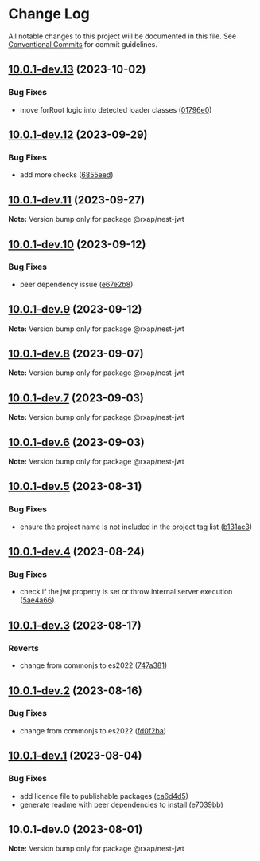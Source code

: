 # Change Log

All notable changes to this project will be documented in this file.
See [Conventional Commits](https://conventionalcommits.org) for commit guidelines.

## [10.0.1-dev.13](https://gitlab.com/rxap/packages/compare/@rxap/nest-jwt@10.0.1-dev.12...@rxap/nest-jwt@10.0.1-dev.13) (2023-10-02)

### Bug Fixes

- move forRoot logic into detected loader classes ([01796e0](https://gitlab.com/rxap/packages/commit/01796e0898a3dee4e365278a73029dd023093136))

## [10.0.1-dev.12](https://gitlab.com/rxap/packages/compare/@rxap/nest-jwt@10.0.1-dev.11...@rxap/nest-jwt@10.0.1-dev.12) (2023-09-29)

### Bug Fixes

- add more checks ([6855eed](https://gitlab.com/rxap/packages/commit/6855eedf9fc753cd0edd00554058c79fb49cee6d))

## [10.0.1-dev.11](https://gitlab.com/rxap/packages/compare/@rxap/nest-jwt@10.0.1-dev.10...@rxap/nest-jwt@10.0.1-dev.11) (2023-09-27)

**Note:** Version bump only for package @rxap/nest-jwt

## [10.0.1-dev.10](https://gitlab.com/rxap/packages/compare/@rxap/nest-jwt@10.0.1-dev.9...@rxap/nest-jwt@10.0.1-dev.10) (2023-09-12)

### Bug Fixes

- peer dependency issue ([e67e2b8](https://gitlab.com/rxap/packages/commit/e67e2b8eb884b598536d16c2c544a9ad9be5b53e))

## [10.0.1-dev.9](https://gitlab.com/rxap/packages/compare/@rxap/nest-jwt@10.0.1-dev.8...@rxap/nest-jwt@10.0.1-dev.9) (2023-09-12)

**Note:** Version bump only for package @rxap/nest-jwt

## [10.0.1-dev.8](https://gitlab.com/rxap/packages/compare/@rxap/nest-jwt@10.0.1-dev.7...@rxap/nest-jwt@10.0.1-dev.8) (2023-09-07)

**Note:** Version bump only for package @rxap/nest-jwt

## [10.0.1-dev.7](https://gitlab.com/rxap/packages/compare/@rxap/nest-jwt@10.0.1-dev.6...@rxap/nest-jwt@10.0.1-dev.7) (2023-09-03)

**Note:** Version bump only for package @rxap/nest-jwt

## [10.0.1-dev.6](https://gitlab.com/rxap/packages/compare/@rxap/nest-jwt@10.0.1-dev.5...@rxap/nest-jwt@10.0.1-dev.6) (2023-09-03)

**Note:** Version bump only for package @rxap/nest-jwt

## [10.0.1-dev.5](https://gitlab.com/rxap/packages/compare/@rxap/nest-jwt@10.0.1-dev.4...@rxap/nest-jwt@10.0.1-dev.5) (2023-08-31)

### Bug Fixes

- ensure the project name is not included in the project tag list ([b131ac3](https://gitlab.com/rxap/packages/commit/b131ac3bd92b3b8799d62f15bbd30a1997d7c753))

## [10.0.1-dev.4](https://gitlab.com/rxap/packages/compare/@rxap/nest-jwt@10.0.1-dev.3...@rxap/nest-jwt@10.0.1-dev.4) (2023-08-24)

### Bug Fixes

- check if the jwt property is set or throw internal server execution ([5ae4a66](https://gitlab.com/rxap/packages/commit/5ae4a663404b5319da3b7340839fbacce9985fe3))

## [10.0.1-dev.3](https://gitlab.com/rxap/packages/compare/@rxap/nest-jwt@10.0.1-dev.2...@rxap/nest-jwt@10.0.1-dev.3) (2023-08-17)

### Reverts

- change from commonjs to es2022 ([747a381](https://gitlab.com/rxap/packages/commit/747a381a090f0a276cf363da61bb19ed0c9cb5b7))

## [10.0.1-dev.2](https://gitlab.com/rxap/packages/compare/@rxap/nest-jwt@10.0.1-dev.1...@rxap/nest-jwt@10.0.1-dev.2) (2023-08-16)

### Bug Fixes

- change from commonjs to es2022 ([fd0f2ba](https://gitlab.com/rxap/packages/commit/fd0f2bae24eae7c854e96f630076cd5598c30be6))

## [10.0.1-dev.1](https://gitlab.com/rxap/packages/compare/@rxap/nest-jwt@10.0.1-dev.0...@rxap/nest-jwt@10.0.1-dev.1) (2023-08-04)

### Bug Fixes

- add licence file to publishable packages ([ca6d4d5](https://gitlab.com/rxap/packages/commit/ca6d4d509a743b89bad5ed7ae935d3007231705a))
- generate readme with peer dependencies to install ([e7039bb](https://gitlab.com/rxap/packages/commit/e7039bb5e86ffeadfe7cc92d5fc71d32f8efb4fb))

## 10.0.1-dev.0 (2023-08-01)

**Note:** Version bump only for package @rxap/nest-jwt
